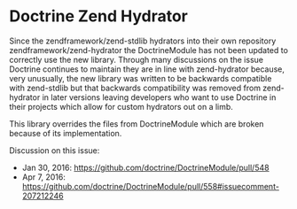 Doctrine Zend Hydrator
======================

Since the zendframework/zend-stdlib hydrators into their own repository zendframework/zend-hydrator the DoctrineModule has not been updated to correctly use the new library.  Through many discussions on the issue Doctrine continues to maintain they are in line with zend-hydrator because, very unusually, the new library was written to be backwards compatible with zend-stdlib but that backwards compatibility was removed from zend-hydrator in later versions leaving developers who want to use Doctrine in their projects which allow for custom hydrators out on a limb.

This library overrides the files from DoctrineModule which are broken because of its implementation.  

Discussion on this issue:
 * Jan 30, 2016: https://github.com/doctrine/DoctrineModule/pull/548
 * Apr 7, 2016: https://github.com/doctrine/DoctrineModule/pull/558#issuecomment-207212246
